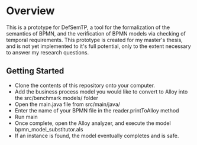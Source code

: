 # Overview
This is a prototype for DefSemTP, a tool for the formalization of the semantics of BPMN, and the verification of BPMN models via checking of temporal requirements. This prototype is created for my master's thesis, and is not yet implemented to it's full potential, only to the extent necessary to answer my research questions.

## Getting Started
- Clone the contents of this repository onto your computer.
- Add the business process model you would like to convert to Alloy into the src/benchmark models/ folder
- Open the main.java file from src/main/java/
- Enter the name of your BPMN file in the reader.printToAlloy method
- Run main
- Once complete, open the Alloy analyzer, and execute the model bpmn_model_substitutor.als
- If an instance is found, the model eventually completes and is safe.
